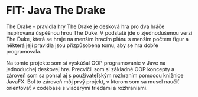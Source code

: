 # FIT: Java The Drake

The Drake - pravidla hry The Drake je desková hra pro dva hráče inspirovaná úspěšnou hrou The Duke. V podstatě jde o zjednodušenou verzi The Duke, která se hraje na menším hracím plánu s menším počtem figur a některá její pravidla jsou přizpůsobena tomu, aby se hra dobře programovala.

Na tomto projekte som si vyskúšal OOP programovanie v Jave na jednoduchej deskovej hre. Precvičil som si základné OOP koncepty a zároveň som sa pohral aj s používateľským rozhraním pomocou knižnice JavaFX. Bol to zároveň môj prvý projekt, v ktorom som sa musel naučiť orientovať v codebase s viacerými triedami a rozhraniami.
